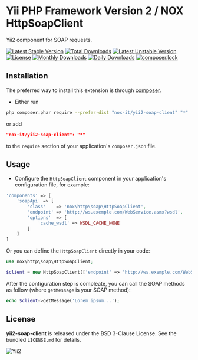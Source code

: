 Yii PHP Framework Version 2 / NOX HttpSoapClient
================================================

Yii2 component for SOAP requests.

[![Latest Stable Version](https://poser.pugx.org/nox-it/yii2-soap-client/v/stable)](https://packagist.org/packages/nox-it/yii2-soap-client)
[![Total Downloads](https://poser.pugx.org/nox-it/yii2-soap-client/downloads)](https://packagist.org/packages/nox-it/yii2-soap-client)
[![Latest Unstable Version](https://poser.pugx.org/nox-it/yii2-soap-client/v/unstable)](https://packagist.org/packages/nox-it/yii2-soap-client)
[![License](https://poser.pugx.org/nox-it/yii2-soap-client/license)](https://packagist.org/packages/nox-it/yii2-soap-client)
[![Monthly Downloads](https://poser.pugx.org/nox-it/yii2-soap-client/d/monthly)](https://packagist.org/packages/nox-it/yii2-soap-client)
[![Daily Downloads](https://poser.pugx.org/nox-it/yii2-soap-client/d/daily)](https://packagist.org/packages/nox-it/yii2-soap-client)
[![composer.lock](https://poser.pugx.org/nox-it/yii2-soap-client/composerlock)](https://packagist.org/packages/nox-it/yii2-soap-client)

## Installation

The preferred way to install this extension is through [composer](http://getcomposer.org/download/).

* Either run

```bash
php composer.phar require --prefer-dist "nox-it/yii2-soap-client" "*"
```

or add

```json
"nox-it/yii2-soap-client": "*"
```

to the `require` section of your application's `composer.json` file.

## Usage

* Configure the `HttpSoapClient` component in your application's configuration file, for example:

```php
'components' => [
    'soapApi' => [
        'class'    => 'nox\http\soap\HttpSoapClient',
        'endpoint' => 'http://ws.exemple.com/WebService.asmx?wsdl',
        'options'  => [
            'cache_wsdl' => WSDL_CACHE_NONE
        ]
    ]
]
```

Or you can define the `HttpSoapClient` directly in your code:

```php
use nox\http\soap\HttpSoapClient;

$client = new HttpSoapClient(['endpoint' => 'http://ws.exemple.com/WebService.asmx?wsdl']);
```

After the configuration step is compleate, you can call the SOAP methods as follow (where `getMessage` is your SOAP method):

```php
echo $client->getMessage('Lorem ipsum...');
```

## License

**yii2-soap-client** is released under the BSD 3-Clause License. See the bundled `LICENSE.md` for details.

![Yii2](https://img.shields.io/badge/Powered_by-Yii_Framework-green.svg?style=flat)

